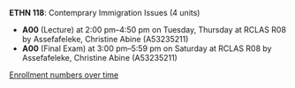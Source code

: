 **ETHN 118**: Contemprary Immigration Issues (4 units)

- **A00** (Lecture) at 2:00 pm–4:50 pm on Tuesday, Thursday at RCLAS R08 by Assefafeleke, Christine Abine (A53235211)
- **A00** (Final Exam) at 3:00 pm–5:59 pm on Saturday at RCLAS R08 by Assefafeleke, Christine Abine (A53235211)

[Enrollment numbers over time](./ETHN118.tsv)
